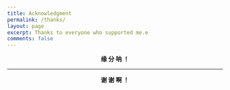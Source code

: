 ```yaml
---
title: Acknowledgment
permalink: /thanks/
layout: page
excerpt: Thanks to everyone who supported me.e
comments: false
---
```



**<div style="text-align: center;">缘 分 呐 ！</div>**


<hr>


**<div style="text-align: center;">谢 谢 啊 ！</div>**



